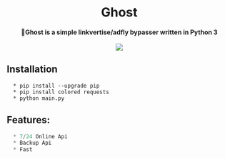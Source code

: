 <h1 align="center">Ghost</h1>

<p align='center'>
  <b>👻Ghost is a simple linkvertise/adfly bypasser written in Python 3</b>
  <br>
  <br>
  <img src='https://cdn.discordapp.com/attachments/873896033552306187/881609860431634512/unknown.png'>
</p>

## Installation
```
  * pip install --upgrade pip
  * pip install colored requests
  * python main.py
```

##  Features:
```js
  * 7/24 Online Api
  * Backup Api
  * Fast
```
